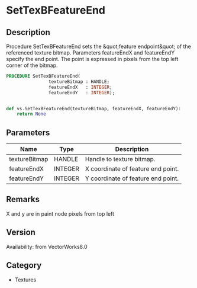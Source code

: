 # SetTexBFeatureEnd

## Description
Procedure SetTexBFeatureEnd sets the &amp;quot;feature endpoint&amp;quot; of the referenced texture bitmap.  Parameters featureEndX and featureEndY specify the end point. The point is expressed in pixels from the top left corner of the bitmap.

```pascal
PROCEDURE SetTexBFeatureEnd(
				textureBitmap : HANDLE;
				featureEndX   : INTEGER;
				featureEndY   : INTEGER);
```

```python

def vs.SetTexBFeatureEnd(textureBitmap, featureEndX, featureEndY):
    return None
```

## Parameters
|Name|Type|Description|
|---|---|---|
|textureBitmap|HANDLE|Handle to texture bitmap.|
|featureEndX|INTEGER|X coordinate of feature end point.|
|featureEndY|INTEGER|Y coordinate of feature end point.|

## Remarks
X and y are in paint node pixels from top left

## Version
Availability: from VectorWorks8.0
## Category
* Textures

